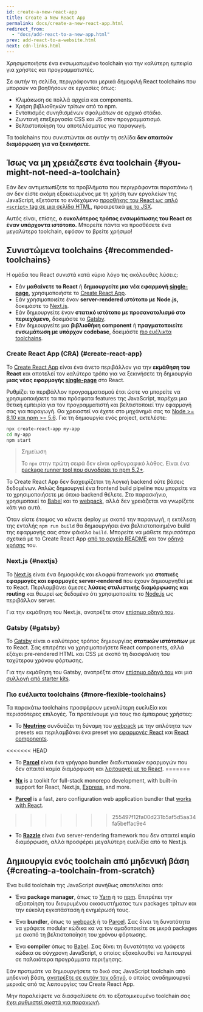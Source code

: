 ```yaml
---
id: create-a-new-react-app
title: Create a New React App
permalink: docs/create-a-new-react-app.html
redirect_from:
  - "docs/add-react-to-a-new-app.html"
prev: add-react-to-a-website.html
next: cdn-links.html
---
```


Χρησιμοποιήστε ένα ενσωματωμένο toolchain για την καλύτερη εμπειρία για χρήστες και προγραμματιστές.

Σε αυτήν τη σελίδα, περιγράφονται μερικά δημοφιλή React toolchains που μπορούν να βοηθήσουν σε εργασίες όπως:

* Κλιμάκωση σε πολλά αρχεία και components.
* Χρήση βιβλιοθηκών τρίτων από το npm.
* Εντοπισμός συνηθισμένων σφαλμάτων σε αρχικό στάδιο.
* Ζωντανή επεξεργασία CSS και JS στον προγραμματισμό.
* Βελτιστοποίηση του αποτελέσματος για παραγωγή.

Τα toolchains που συνιστώνται σε αυτήν τη σελίδα **δεν απαιτούν διαμόρφωση για να ξεκινήσετε**.

## Ίσως να μη χρειάζεστε ένα toolchain {#you-might-not-need-a-toolchain}

Εάν δεν αντιμετωπίζετε τα προβλήματα που περιγράφονται παραπάνω ή αν δεν είστε ακόμη εξοικειωμένος με τη χρήση των εργαλείων της JavaScript, εξετάστε το ενδεχόμενο [προσθήκης του React ως απλό `<script>` tag σε μια σελίδα HTML](/docs/add-react-to-a-website.html), προαιρετικά [με το JSX](/docs/add-react-to-a-website.html#optional-try-react-with-jsx).

Αυτός είναι, επίσης, **ο ευκολότερος τρόπος ενσωμάτωσης του React σε έναν υπάρχοντα ιστότοπο.** Μπορείτε πάντα να προσθέσετε ένα μεγαλύτερο toolchain, εφόσον το βρείτε χρήσιμο!

## Συνιστώμενα toolchains {#recommended-toolchains}

Η ομάδα του React συνιστά κατά κύριο λόγο τις ακόλουθες λύσεις:

- Εάν **μαθαίνετε το React** ή **δημιουργείτε μια νέα εφαρμογή [single-page](/docs/glossary.html#single-page-application),** χρησιμοποιήστε το [Create React App](#create-react-app).
- Εάν χρησιμοποιείτε έναν **server-rendered ιστότοπο με Node.js,** δοκιμάστε το [Next.js](#nextjs).
- Εάν δημιουργείτε έναν **στατικό ιστότοπο με προσανατολισμό στο περιεχόμενο,** δοκιμάστε το [Gatsby](#gatsby).
- Εάν δημιουργείτε μια **βιβλιοθήκη component** ή **πραγματοποιείτε ενσωμάτωση με υπάρχον codebase**, δοκιμάστε [πιο ευέλικτα toolchains](#more-flexible-toolchains).

### Create React App (CRA) {#create-react-app}

Το [Create React App](https://github.com/facebookincubator/create-react-app) είναι ένα άνετο περιβάλλον για την **εκμάθηση του React** και αποτελεί τον καλύτερο τρόπο για να ξεκινήσετε τη δημιουργία **μιας νέας εφαρμογής [single-page](/docs/glossary.html#single-page-application)** στο React.

Ρυθμίζει το περιβάλλον προγραμματισμού έτσι ώστε να μπορείτε να χρησιμοποιήσετε τα πιο πρόσφατα features της JavaScript, παρέχει μια θετική εμπειρία για τον προγραμματιστή και βελτιστοποιεί την εφαρμογή σας για παραγωγή. Θα χρειαστεί να έχετε στο μηχάνημά σας τα [Node >= 8.10 και npm >= 5.6](https://nodejs.org/en/). Για τη δημιουργία ενός project, εκτελέστε:

```bash
npx create-react-app my-app
cd my-app
npm start
```

>Σημείωση
>
>Το `npx` στην πρώτη σειρά δεν είναι ορθογραφικό λάθος. Είναι ένα [package runner tool που συνοδεύει το npm 5.2+](https://medium.com/@maybekatz/introducing-npx-an-npm-package-runner-55f7d4bd282b).

Το Create React App δεν διαχειρίζεται τη λογική backend ούτε βάσεις δεδομένων. Απλώς δημιουργεί ένα frontend build pipeline που μπορείτε να το χρησιμοποιήσετε με όποιο backend θέλετε. Στο παρασκήνιο, χρησιμοποιεί το [Babel](https://babeljs.io/) και το [webpack](https://webpack.js.org/), αλλά δεν χρειάζεται να γνωρίζετε κάτι για αυτά.

Όταν είστε έτοιμος να κάνετε deploy με σκοπό την παραγωγή, η εκτέλεση της εντολής `npm run build` θα δημιουργήσει ένα βελτιστοποιημένο build της εφαρμογής σας στον φάκελο `build`. Μπορείτε να μάθετε περισσότερα σχετικά με το Create React App [από το αρχείο README](https://github.com/facebookincubator/create-react-app#create-react-app--) και τον [οδηγό χρήσης](https://facebook.github.io/create-react-app/) του.

### Next.js {#nextjs}

Το [Next.js](https://nextjs.org/) είναι ένα δημοφιλές και ελαφρύ framework για **στατικές εφαρμογές και εφαρμογές server‑rendered** που έχουν δημιουργηθεί με το React. Περιλαμβάνει άμεσες **λύσεις στυλιστικής διαμόρφωσης και routing** και θεωρεί ως δεδομένο ότι χρησιμοποιείτε το [Node.js](https://nodejs.org/) ως περιβάλλον server.

Για την εκμάθηση του Next.js, ανατρέξτε στον [επίσημο οδηγό του](https://nextjs.org/learn/).

### Gatsby {#gatsby}

Το [Gatsby](https://www.gatsbyjs.org/) είναι ο καλύτερος τρόπος δημιουργίας **στατικών ιστότοπων** με το React. Σας επιτρέπει να χρησιμοποιήσετε React components, αλλά εξάγει pre-rendered HTML και CSS με σκοπό τη διασφάλιση του ταχύτερου χρόνου φόρτωσης.

Για την εκμάθηση του Gatsby, ανατρέξτε στον [επίσημο οδηγό του](https://www.gatsbyjs.org/docs/) και μια [συλλογή από starter kits](https://www.gatsbyjs.org/docs/gatsby-starters/).

### Πιο ευέλικτα toolchains {#more-flexible-toolchains}

Τα παρακάτω toolchains προσφέρουν μεγαλύτερη ευελιξία και περισσότερες επιλογές. Τα προτείνουμε για τους πιο έμπειρους χρήστες:

- Το **[Neutrino](https://neutrinojs.org/)** συνδυάζει τη δύναμη του [webpack](https://webpack.js.org/) με την απλότητα των presets και περιλαμβάνει ένα preset για [εφαρμογές React](https://neutrinojs.org/packages/react/) και [React components](https://neutrinojs.org/packages/react-components/).

<<<<<<< HEAD
- Το **[Parcel](https://parceljs.org/)** είναι ένα γρήγορο bundler διαδικτυακών εφαρμογών που δεν απαιτεί καμία διαμόρφωση και [λειτουργεί με το React](https://parceljs.org/recipes.html#react).
=======
- **[Nx](https://nx.dev/react)** is a toolkit for full-stack monorepo development, with built-in support for React, Next.js, [Express](https://expressjs.com/), and more.

- **[Parcel](https://parceljs.org/)** is a fast, zero configuration web application bundler that [works with React](https://parceljs.org/recipes.html#react).
>>>>>>> 255497f12fa00d231b5af5d5aa34fa5beffac9e4

- Το **[Razzle](https://github.com/jaredpalmer/razzle)** είναι ένα server-rendering framework που δεν απαιτεί καμία διαμόρφωση, αλλά προσφέρει μεγαλύτερη ευελιξία από το Next.js.

## Δημιουργία ενός toolchain από μηδενική βάση {#creating-a-toolchain-from-scratch}

Ένα build toolchain της JavaScript συνήθως αποτελείται από:

* Ένα **package manager**, όπως το [Yarn](https://yarnpkg.com/) ή το [npm](https://www.npmjs.com/). Επιτρέπει την αξιοποίηση του διευρυμένου οικοσυστήματος των packages τρίτων και την εύκολη εγκατάσταση ή ενημέρωσή τους.

* Ένα **bundler**, όπως το [webpack](https://webpack.js.org/) ή το [Parcel](https://parceljs.org/). Σας δίνει τη δυνατότητα να γράφετε modular κώδικα κα να τον ομαδοποιείτε σε μικρά packages με σκοπό τη βελτιστοποίηση του χρόνου φόρτωσης.

* Ένα **compiler** όπως το [Babel](https://babeljs.io/). Σας δίνει τη δυνατότητα να γράφετε κώδικα σε σύγχρονη JavaScript, ο οποίος εξακολουθεί να λειτουργεί σε παλαιότερα προγράμματα περιήγησης.

Εάν προτιμάτε να δημιουργήσετε το δικό σας JavaScript toolchain από μηδενική βάση, [ανατρέξτε σε αυτόν τον οδηγό](https://blog.usejournal.com/creating-a-react-app-from-scratch-f3c693b84658), ο οποίος αναδημιουργεί μερικές από τις λειτουργίες του Create React App.

Μην παραλείψετε να διασφαλίσετε ότι το εξατομικευμένο toolchain σας [έχει ρυθμιστεί σωστά για παραγωγή](/docs/optimizing-performance.html#use-the-production-build).
